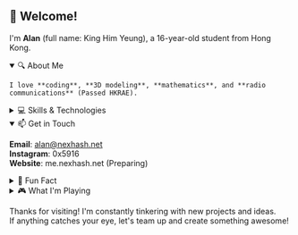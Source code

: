 ## 👋 Welcome!

I'm **Alan** (full name: King Him Yeung), a 16-year-old student from Hong Kong.

<details open>
  <summary>🔍 About Me</summary>
  
    I love **coding**, **3D modeling**, **mathematics**, and **radio communications** (Passed HKRAE).
</details>

<details>
  <summary>💻 Skills & Technologies</summary>
  
    **Languages**: Python, Kotlin, Java, TypeScript (skipped JavaScript lol)  
    **Frameworks & Tools**: FastAPI, Spring, React  
    **Machine Learning**: Diving into ML algorithms and building them with PyTorch  
    **Databases**: PostgreSQL and MongoDB
</details>

<details open>
  <summary>📫 Get in Touch</summary>

  **Email**: alan@nexhash.net  
  **Instagram**: 0x5916  
  **Website**: me.nexhash.net (Preparing)
</details>

<details>
  <summary>🎉 Fun Fact</summary>
  
  My coding adventure began in 2021 on my first laptop - FUJITSU U537 with an Intel i5-7200U CPU.

  **Fun part**: the CPU's device ID is 0x5916, which became my GitHub username! (Bonus: No one’s spotted that easter egg yet)
</details>

<details>
  <summary>🎮 What I'm Playing</summary>
  
  When I'm not glued to my code editor, I'm gaming hard:  
  
  **Music Games:** Arcaea, Phigros, ADOFAI, Paradigm:Reboot  
  **Zenless Zone Zero**  
  **Shapez 2** (a factory-building game all about shapes)  
   A mix of **Visual Novel Games**
</details>

Thanks for visiting! I'm constantly tinkering with new projects and ideas.  
If anything catches your eye, let's team up and create something awesome!
